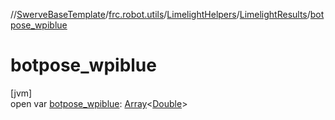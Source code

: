 //[SwerveBaseTemplate](../../../../index.md)/[frc.robot.utils](../../index.md)/[LimelightHelpers](../index.md)/[LimelightResults](index.md)/[botpose_wpiblue](botpose_wpiblue.md)

# botpose_wpiblue

[jvm]\
open var [botpose_wpiblue](botpose_wpiblue.md): [Array](https://kotlinlang.org/api/latest/jvm/stdlib/kotlin/-array/index.html)&lt;[Double](https://kotlinlang.org/api/latest/jvm/stdlib/kotlin/-double/index.html)&gt;
